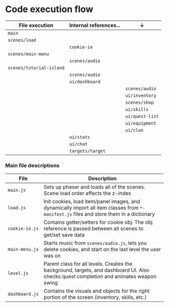 # Code execution flow
| File execution           | Internal references... | &#8595;         |
|--------------------------|------------------------|-----------------|
| `main`                   |                        |                 |
| `scenes/load`            |                        |                 |
|                          | `cookie-io`            |                 |
| `scenes/main-menu`       |                        |                 |
|                          | `scenes/audio`         |                 |
| `scenes/tutorial-island` |                        |                 |
|                          | `scenes/audio`         |                 |
|                          | `ui/dashboard`         |                 |
|                          |                        | `scenes/audio`  |
|                          |                        | `ui/inventory`  |
|                          |                        | `scenes/shop`   |
|                          |                        | `ui/skills`     |
|                          |                        | `ui/quest-list` |
|                          |                        | `ui/equipment`  |
|                          |                        | `ui/clan`       |
|                          | `ui/stats`             |                 |
|                          | `ui/chat`              |                 |
|                          | `targets/target`       |                 |
  
  
### Main file descriptions
| File           | Description                                                                                                                                    |
|----------------|------------------------------------------------------------------------------------------------------------------------------------------------|
| `main.js`      | Sets up phaser and loads all of the scenes. Scene load order affects the z-index                                                               |
| `load.js`      | Init cookies, load item/panel images, and dynamically import all item classes from `*-manifest.js` files and store them in a dictionary        |
| `cookie-io.js` | Contains getter/setters for cookie obj. The obj reference is passed between all scenes to get/set save data                                    |
| `main-menu.js` | Starts music from `scenes/audio.js`, lets you delete cookies, and start on the last level the user was on                                      |
| `level.js`     | Parent class for all levels. Creates the background, targets, and dashboard UI. Also checks quest completion and animates weapon swing         |
| `dashboard.js` | Contains the visuals and objects for the right portion of the screen (inventory, skills, etc.)                                                 |

